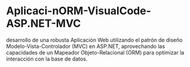 # Aplicaci-nORM-VisualCode-ASP.NET-MVC
desarrollo de una robusta Aplicación Web utilizando el patrón de diseño Modelo-Vista-Controlador (MVC) en ASP.NET, aprovechando las capacidades de un Mapeador Objeto-Relacional (ORM) para optimizar la interacción con la base de datos. 
